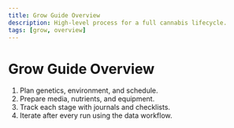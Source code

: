 ```yaml
---
title: Grow Guide Overview
description: High-level process for a full cannabis lifecycle.
tags: [grow, overview]
---
```


# Grow Guide Overview

1. Plan genetics, environment, and schedule.
2. Prepare media, nutrients, and equipment.
3. Track each stage with journals and checklists.
4. Iterate after every run using the data workflow.

